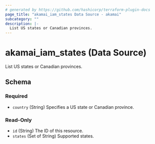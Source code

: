 ```yaml
---
# generated by https://github.com/hashicorp/terraform-plugin-docs
page_title: "akamai_iam_states Data Source - akamai"
subcategory: ""
description: |-
  List US states or Canadian provinces.
---
```


# akamai_iam_states (Data Source)

List US states or Canadian provinces.



<!-- schema generated by tfplugindocs -->
## Schema

### Required

- `country` (String) Specifies a US state or Canadian province.

### Read-Only

- `id` (String) The ID of this resource.
- `states` (Set of String) Supported states.
